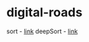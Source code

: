 # digital-roads

sort - [link](https://github.com/abewley/sort)
deepSort - [link](https://github.com/nwojke/deep_sort)
